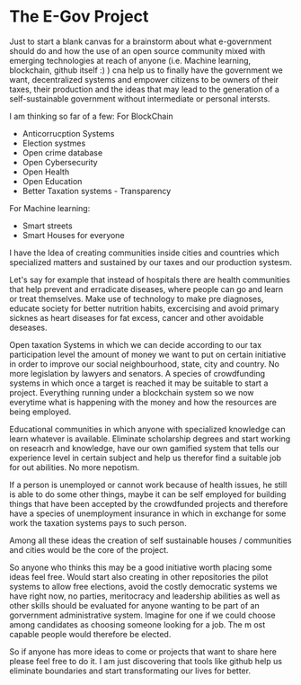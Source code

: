 # The E-Gov Project
Just to start a blank canvas for a brainstorm about what e-government should do and how the use of an open source community mixed with emerging technologies at reach of anyone (i.e. Machine learning, blockchain, github itself :) ) cna help us to finally have the government we want, decentralized systems and empower citizens to be owners of their taxes, their production and the ideas that may lead to the generation of a self-sustainable government without intermediate or personal intersts. 

I am thinking so far of a few:
For BlockChain
- Anticorrucption Systems
- Election systmes
- Open crime database
- Open Cybersecurity
- Open Health
- Open Education
- Better Taxation systems - Transparency

For Machine learning:
- Smart streets
- Smart Houses for everyone

I have the Idea of creating communities inside cities and countries which specialized matters and sustained by our taxes and our production systesm. 

Let's say for example that instead of hospitals there are health communities that help prevent and erradicate diseases, where people can go and learn or treat themselves. Make use of technology to make pre diagnoses, educate society for better nutrition habits, excercising and avoid primary sicknes as heart diseases for fat excess, cancer and other avoidable deseases.

Open taxation Systems in which we can decide according to our tax participation level the amount of money we want to put on certain initiative in order to improve our social neighbourhood, state, city and country. No more legislation by lawyers and senators. 
A species of crowdfunding systems in which once a target is reached it may be suitable to start a project. Everything running under a blockchain system so we now everytime what is happening with the money and how the resources are being employed.

Educational communities in which anyone with specialized knowledge can learn whatever is available. Eliminate scholarship degrees and start working on reseacrh and knowledge, have our own gamified system that tells our experience level in certain subject and help us therefor find a suitable job for out abilities. No more nepotism.

If a person is unemployed or cannot work because of health issues, he still is able to do some other things, maybe it can be self employed for building things that have been accepted by the crowdfunded projects and therefore have a species of unemployment insurance in which in exchange for some work the taxation systems pays to such person.

Among all these ideas the creation of self sustainable houses / communities and cities would be the core of the project.

So anyone who thinks this may be a good initiative worth placing some ideas feel free. 
Would start also creating in other repositories the pilot systems to allow free elections, avoid the costly democratic systems we have right now, no parties, meritocracy and leadership abilities as well as other skills should be evaluated for anyone wanting to be part of an gorvernment administrative system. Imagine for one if we could choose among candidates as choosing someone looking for a job. The m ost capable people would therefore be elected. 

So if anyone has more ideas to come or projects that want to share here please feel free to do it. I am just discovering that tools like github help us eliminate boundaries and start transformating our lives for better.
